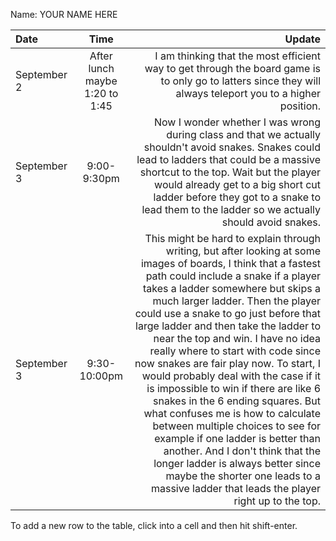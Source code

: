 Name: YOUR NAME HERE

| Date        |              Time              |                                                                                                                                                                                                                                                                                                                                                                                                                                                                                                                                                                                                                                                                                                                                                                                                                                          Update |
|:------------|:------------------------------:|------------------------------------------------------------------------------------------------------------------------------------------------------------------------------------------------------------------------------------------------------------------------------------------------------------------------------------------------------------------------------------------------------------------------------------------------------------------------------------------------------------------------------------------------------------------------------------------------------------------------------------------------------------------------------------------------------------------------------------------------------------------------------------------------------------------------------------------------:|
| September 2 | After lunch maybe 1:20 to 1:45 |                                                                                                                                                                                                                                                                                                                                                                                                                                                                                                                                                                                                                                                                                      I am thinking that the most efficient way to get through the board game is to only go to latters since they will always teleport you to a higher position. |
| September 3 |          9:00-9:30pm           |                                                                                                                                                                                                                                                                                                                                                                                                                                                                                                                  Now I wonder whether I was wrong during class and that we actually shouldn't avoid snakes. Snakes could lead to ladders that could be a massive shortcut to the top. Wait but the player would already get to a big short cut ladder before they got to a snake to lead them to the ladder so we actually should avoid snakes. |
| September 3 |          9:30-10:00pm          | This might be hard to explain through writing, but after looking at some images of boards, I think that a fastest path could include a snake if a player takes a ladder somewhere but skips a much larger ladder. Then the player could use a snake to go just before that large ladder and then take the ladder to near the top and win. I have no idea really where to start with code since now snakes are fair play now. To start, I would probably deal with the case if it is impossible to win if there are like 6 snakes in the 6 ending squares. But what confuses me is how to calculate between multiple choices to see for example if one ladder is better than another. And I don't think that the longer ladder is always better since maybe the shorter one leads to a massive ladder that leads the player right up to the top. |


To add a new row to the table, click into a cell and then hit shift-enter.